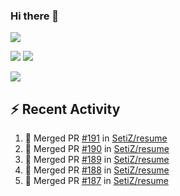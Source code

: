 ### Hi there 👋

![](https://github-profile-summary-cards.vercel.app/api/cards/profile-details?username=SetiZ&theme=github_dark)

![](https://github-profile-summary-cards.vercel.app/api/cards/repos-per-language?username=SetiZ&theme=github_dark)
![](https://github-profile-summary-cards.vercel.app/api/cards/most-commit-language?username=SetiZ&theme=github_dark)

![](https://github-profile-summary-cards.vercel.app/api/cards/stats?username=SetiZ&theme=github_dark)

## :zap: Recent Activity	

<!--START_SECTION:activity-->
1. 🎉 Merged PR [#191](https://github.com/SetiZ/resume/pull/191) in [SetiZ/resume](https://github.com/SetiZ/resume)
2. 🎉 Merged PR [#190](https://github.com/SetiZ/resume/pull/190) in [SetiZ/resume](https://github.com/SetiZ/resume)
3. 🎉 Merged PR [#189](https://github.com/SetiZ/resume/pull/189) in [SetiZ/resume](https://github.com/SetiZ/resume)
4. 🎉 Merged PR [#188](https://github.com/SetiZ/resume/pull/188) in [SetiZ/resume](https://github.com/SetiZ/resume)
5. 🎉 Merged PR [#187](https://github.com/SetiZ/resume/pull/187) in [SetiZ/resume](https://github.com/SetiZ/resume)
<!--END_SECTION:activity-->

<!--
**SetiZ/SetiZ** is a ✨ _special_ ✨ repository because its `README.md` (this file) appears on your GitHub profile.

Here are some ideas to get you started:

- 🔭 I’m currently working on ...
- 🌱 I’m currently learning ...
- 👯 I’m looking to collaborate on ...
- 🤔 I’m looking for help with ...
- 💬 Ask me about ...
- 📫 How to reach me: ...
- 😄 Pronouns: ...
- ⚡ Fun fact: ...
-->
